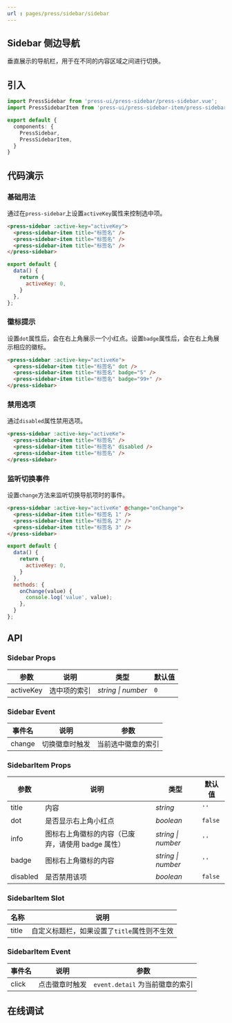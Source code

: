 ```yaml
---
url : pages/press/sidebar/sidebar
---
```


## Sidebar 侧边导航

垂直展示的导航栏，用于在不同的内容区域之间进行切换。


## 引入

```ts
import PressSidebar from 'press-ui/press-sidebar/press-sidebar.vue';
import PressSidebarItem from 'press-ui/press-sidebar-item/press-sidebar-item.vue';

export default {
  components: {
    PressSidebar,
    PressSidebarItem,
  }
}
```

## 代码演示

### 基础用法

通过在`press-sidebar`上设置`activeKey`属性来控制选中项。

```html
<press-sidebar :active-key="activeKey">
  <press-sidebar-item title="标签名" />
  <press-sidebar-item title="标签名" />
  <press-sidebar-item title="标签名" />
</press-sidebar>
```

```javascript
export default {
  data() {
    return {
      activeKey: 0,
    }
  },
};
```

### 徽标提示

设置`dot`属性后，会在右上角展示一个小红点。设置`badge`属性后，会在右上角展示相应的徽标。

```html
<press-sidebar :active-key="activeKe">
  <press-sidebar-item title="标签名" dot />
  <press-sidebar-item title="标签名" badge="5" />
  <press-sidebar-item title="标签名" badge="99+" />
</press-sidebar>
```

### 禁用选项

通过`disabled`属性禁用选项。

```html
<press-sidebar :active-key="activeKe">
  <press-sidebar-item title="标签名" />
  <press-sidebar-item title="标签名" disabled />
  <press-sidebar-item title="标签名" />
</press-sidebar>
```

### 监听切换事件

设置`change`方法来监听切换导航项时的事件。

```html
<press-sidebar :active-key="activeKe" @change="onChange">
  <press-sidebar-item title="标签名 1" />
  <press-sidebar-item title="标签名 2" />
  <press-sidebar-item title="标签名 3" />
</press-sidebar>
```

```js
export default {
  data() {
    return {
      activeKey: 0,
    }
  },
  methods: {
    onChange(value) {
      console.log('value', value);
    },
  }
};
```

## API

### Sidebar Props

| 参数      | 说明         | 类型               | 默认值 |
| --------- | ------------ | ------------------ | ------ |
| activeKey | 选中项的索引 | _string \| number_ | `0`    |

### Sidebar Event

| 事件名 | 说明           | 参数               |
| ------ | -------------- | ------------------ |
| change | 切换徽章时触发 | 当前选中徽章的索引 |

### SidebarItem Props

| 参数     | 说明                                              | 类型               | 默认值  |
| -------- | ------------------------------------------------- | ------------------ | ------- |
| title    | 内容                                              | _string_           | `''`    |
| dot      | 是否显示右上角小红点                              | _boolean_          | `false` |
| info     | 图标右上角徽标的内容（已废弃，请使用 badge 属性） | _string \| number_ | `''`    |
| badge    | 图标右上角徽标的内容                              | _string \| number_ | `''`    |
| disabled | 是否禁用该项                                      | _boolean_          | `false` |

### SidebarItem Slot

| 名称  | 说明                                        |
| ----- | ------------------------------------------- |
| title | 自定义标题栏，如果设置了`title`属性则不生效 |

### SidebarItem Event

| 事件名 | 说明           | 参数                            |
| ------ | -------------- | ------------------------------- |
| click  | 点击徽章时触发 | `event.detail` 为当前徽章的索引 |


## 在线调试

<debug-online />
